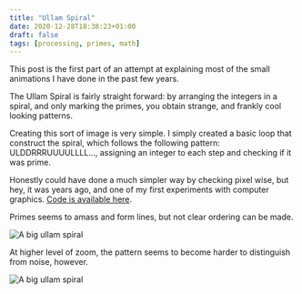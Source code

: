 ```yaml
---
title: "Ullam Spiral"
date: 2020-12-28T18:38:23+01:00
draft: false 
tags: [processing, primes, math]
---
```


This post is the first part of an attempt at explaining most of the small animations I have done in the past few years. 

The Ullam Spiral is fairly straight forward: by arranging the integers in a spiral, and only marking the primes, you obtain strange, and frankly cool looking patterns.

Creating this sort of image is very simple. I simply created a basic loop that construct the spiral, which follows the following pattern: ULDDRRRUUUULLLL..., assigning an integer to each step and checking if it was prime. 

Honestly could have done a much simpler way by checking pixel wise, but hey, it was years ago, and one of my first experiments with computer graphics. [Code is available here](https://github.com/epsln/processingSketches/tree/main/Ullam).

Primes seems to amass and form lines, but not clear ordering can be made. 


![A big ullam spiral](/ullam/ullam.gif)

At higher level of zoom, the pattern seems to become harder to distinguish from noise, however.

![A big ullam spiral](/ullam/ullam1080.png)


